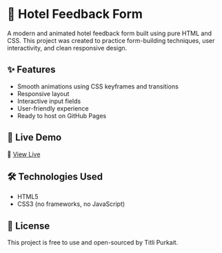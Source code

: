 # 🏨 Hotel Feedback Form

A modern and animated hotel feedback form built using pure HTML and CSS. This project was created to practice form-building techniques, user interactivity, and clean responsive design.

## ✨ Features

- Smooth animations using CSS keyframes and transitions
- Responsive layout
- Interactive input fields
- User-friendly experience
- Ready to host on GitHub Pages

## 🚀 Live Demo

🔗 [View Live](https://titli-purkait.github.io/Hotel-Feedback-Form/)

## 🛠 Technologies Used

- HTML5
- CSS3 (no frameworks, no JavaScript)

## 📝 License

This project is free to use and open-sourced by Titli Purkait.
